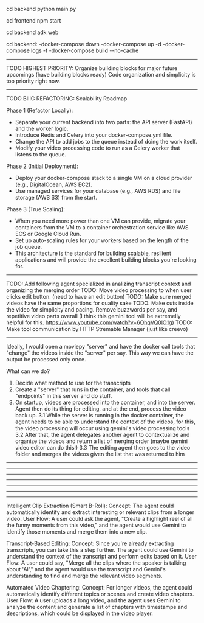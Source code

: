 cd backend
python main.py

cd frontend
npm start

cd backend
adk web

cd backend:
-docker-compose down
-docker-compose up -d
-docker-compose logs -f
-docker-compose build --no-cache

---

TODO HIGHEST PRIORITY: Organize building blocks for major future upcomings (have building blocks ready) Code organization and simplicity is top priority right now.

---

TODO BIIIG REFACTORING: Scalability Roadmap

Phase 1 (Refactor Locally):

- Separate your current backend into two parts: the API server (FastAPI) and the worker logic.
- Introduce Redis and Celery into your docker-compose.yml file.
- Change the API to add jobs to the queue instead of doing the work itself.
- Modify your video processing code to run as a Celery worker that listens to the queue.

Phase 2 (Initial Deployment):

- Deploy your docker-compose stack to a single VM on a cloud provider (e.g., DigitalOcean, AWS EC2).
- Use managed services for your database (e.g., AWS RDS) and file storage (AWS S3) from the start.

Phase 3 (True Scaling):

- When you need more power than one VM can provide, migrate your containers from the VM to a container orchestration service like AWS ECS or Google Cloud Run.
- Set up auto-scaling rules for your workers based on the length of the job queue.
- This architecture is the standard for building scalable, resilient applications and will provide the excellent building blocks you're looking for.

---

TODO: Add following agent specialized in analizing transcript context and organizing the merging order
TODO: Move video processing to when user clicks edit button. (need to have an edit button)
TODO: Make sure merged videos have the same proportions for quality sake
TODO: Make cuts inside the video for simplicity and pacing. Remove buzzwords per say, and repetitive video parts overall (I think this gemini tool will be extremelly helpful for this. https://www.youtube.com/watch?v=6OhqVQ0lO1g)
TODO: Make tool communication by HTTP Stremable Manager (just like creevo)

---

Ideally, I would open a moviepy "server" and have the docker call tools that "change" the videos inside the "server" per say. This way we can have the output be processed only once.

What can we do?

1. Decide what method to use for the transcripts
2. Create a "server" that runs in the container, and tools that call "endpoints" in this server and do stuff.
3. On startup, videos are processed into the container, and into the server. Agent then do its thing for editing, and at the end, process the video back up.
   3.1 While the server is running in the docker container, the agent needs to be able to understand the context of the videos, for this, the video processing will occur using gemini's video processing tools
   3.2 After that, the agent delegates another agent to contextualize and organize the videos and return a list of merging order (maybe gemini video editor can do this!)
   3.3 The editing agent then goes to the video folder and merges the videos given the list that was returned to him

---

---

---

---

---

---

---

Intelligent Clip Extraction (Smart B-Roll):
Concept: The agent could automatically identify and extract interesting or relevant clips from a longer video.
User Flow: A user could ask the agent, "Create a highlight reel of all the funny moments from this video," and the agent would use Gemini to identify those moments and merge them into a new clip.

Transcript-Based Editing:
Concept: Since you're already extracting transcripts, you can take this a step further. The agent could use Gemini to understand the context of the transcript and perform edits based on it.
User Flow: A user could say, "Merge all the clips where the speaker is talking about 'AI'," and the agent would use the transcript and Gemini's understanding to find and merge the relevant video segments.

Automated Video Chaptering:
Concept: For longer videos, the agent could automatically identify different topics or scenes and create video chapters.
User Flow: A user uploads a long video, and the agent uses Gemini to analyze the content and generate a list of chapters with timestamps and descriptions, which could be displayed in the video player.
